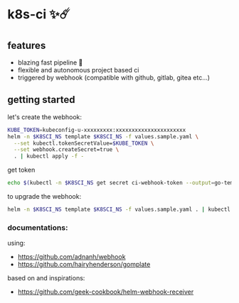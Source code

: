 # k8s-ci ✨☄️

## features
- blazing fast pipeline 🚀
- flexible and autonomous project based ci
- triggered by webhook (compatible with github, gitlab, gitea etc...)

## getting started
let's create the webhook:
```sh
KUBE_TOKEN=kubeconfig-u-xxxxxxxxx:xxxxxxxxxxxxxxxxxxxxxx
helm -n $K8SCI_NS template $K8SCI_NS -f values.sample.yaml \
  --set kubectl.tokenSecretValue=$KUBE_TOKEN \
  --set webhook.createSecret=true \
  . | kubectl apply -f -
```

get token
```sh
echo $(kubectl -n $K8SCI_NS get secret ci-webhook-token --output=go-template="{{.data.token}}" | base64 -d)
```

to upgrade the webhook:
```sh
helm -n $K8SCI_NS template $K8SCI_NS -f values.sample.yaml . | kubectl apply -f -
```


### documentations:

using:
- https://github.com/adnanh/webhook
- https://github.com/hairyhenderson/gomplate

based on and inspirations:
- https://github.com/geek-cookbook/helm-webhook-receiver
